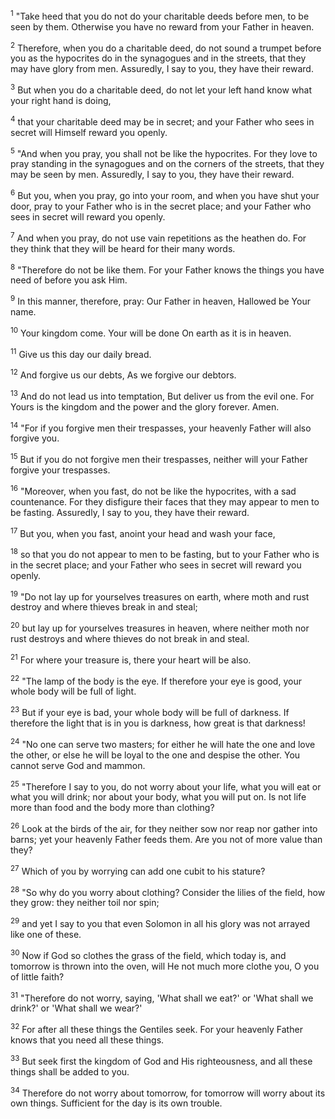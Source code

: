 <sup>1</sup> 
"Take heed that you do not do your charitable deeds before men, to be seen by them. Otherwise you have no reward from your Father in heaven. 

<sup>2</sup> 
Therefore, when you do a charitable deed, do not sound a trumpet before you as the hypocrites do in the synagogues and in the streets, that they may have glory from men. Assuredly, I say to you, they have their reward. 

<sup>3</sup> 
But when you do a charitable deed, do not let your left hand know what your right hand is doing, 

<sup>4</sup> 
that your charitable deed may be in secret; and your Father who sees in secret will Himself reward you openly.

<sup>5</sup> 
"And when you pray, you shall not be like the hypocrites. For they love to pray standing in the synagogues and on the corners of the streets, that they may be seen by men. Assuredly, I say to you, they have their reward. 

<sup>6</sup> 
But you, when you pray, go into your room, and when you have shut your door, pray to your Father who is in the secret place; and your Father who sees in secret will reward you openly. 

<sup>7</sup> 
And when you pray, do not use vain repetitions as the heathen do. For they think that they will be heard for their many words. 

<sup>8</sup> 
"Therefore do not be like them. For your Father knows the things you have need of before you ask Him. 

<sup>9</sup> 
In this manner, therefore, pray: Our Father in heaven, Hallowed be Your name. 

<sup>10</sup> 
Your kingdom come. Your will be done On earth as it is in heaven. 

<sup>11</sup> 
Give us this day our daily bread. 

<sup>12</sup> 
And forgive us our debts, As we forgive our debtors. 

<sup>13</sup> 
And do not lead us into temptation, But deliver us from the evil one. For Yours is the kingdom and the power and the glory forever. Amen. 

<sup>14</sup> 
"For if you forgive men their trespasses, your heavenly Father will also forgive you. 

<sup>15</sup> 
But if you do not forgive men their trespasses, neither will your Father forgive your trespasses.

<sup>16</sup> 
"Moreover, when you fast, do not be like the hypocrites, with a sad countenance. For they disfigure their faces that they may appear to men to be fasting. Assuredly, I say to you, they have their reward. 

<sup>17</sup> 
But you, when you fast, anoint your head and wash your face, 

<sup>18</sup> 
so that you do not appear to men to be fasting, but to your Father who is in the secret place; and your Father who sees in secret will reward you openly.

<sup>19</sup> 
"Do not lay up for yourselves treasures on earth, where moth and rust destroy and where thieves break in and steal; 

<sup>20</sup> 
but lay up for yourselves treasures in heaven, where neither moth nor rust destroys and where thieves do not break in and steal. 

<sup>21</sup> 
For where your treasure is, there your heart will be also.

<sup>22</sup> 
"The lamp of the body is the eye. If therefore your eye is good, your whole body will be full of light. 

<sup>23</sup> 
But if your eye is bad, your whole body will be full of darkness. If therefore the light that is in you is darkness, how great is that darkness! 

<sup>24</sup> 
"No one can serve two masters; for either he will hate the one and love the other, or else he will be loyal to the one and despise the other. You cannot serve God and mammon.

<sup>25</sup> 
"Therefore I say to you, do not worry about your life, what you will eat or what you will drink; nor about your body, what you will put on. Is not life more than food and the body more than clothing? 

<sup>26</sup> 
Look at the birds of the air, for they neither sow nor reap nor gather into barns; yet your heavenly Father feeds them. Are you not of more value than they? 

<sup>27</sup> 
Which of you by worrying can add one cubit to his stature? 

<sup>28</sup> 
"So why do you worry about clothing? Consider the lilies of the field, how they grow: they neither toil nor spin; 

<sup>29</sup> 
and yet I say to you that even Solomon in all his glory was not arrayed like one of these. 

<sup>30</sup> 
Now if God so clothes the grass of the field, which today is, and tomorrow is thrown into the oven, will He not much more clothe you, O you of little faith? 

<sup>31</sup> 
"Therefore do not worry, saying, 'What shall we eat?' or 'What shall we drink?' or 'What shall we wear?' 

<sup>32</sup> 
For after all these things the Gentiles seek. For your heavenly Father knows that you need all these things. 

<sup>33</sup> 
But seek first the kingdom of God and His righteousness, and all these things shall be added to you. 

<sup>34</sup> 
Therefore do not worry about tomorrow, for tomorrow will worry about its own things. Sufficient for the day is its own trouble.